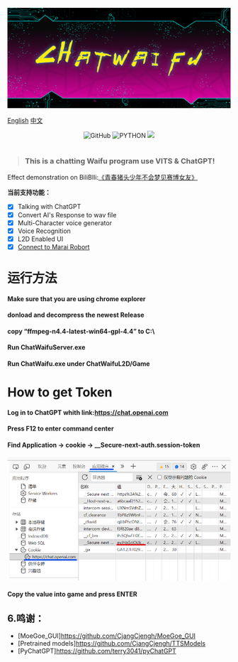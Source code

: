 ![cover](readme/cyberchat.png)

[English](README.md "English") [中文](README-cn.md "中文")

<p align="center">
	<img alt="GitHub" src="https://img.shields.io/github/license/cjyaddone/ChatWaifu?color=red">
	<img src="https://img.shields.io/badge/Python-3.7|8|9|10-green" alt="PYTHON" >
  	<a href="https://app.fossa.com/projects/git%2Bgithub.com%2Fcjyaddone%2FChatWaifu?ref=badge_small" alt="FOSSA Status"><img src="https://app.fossa.com/api/projects/git%2Bgithub.com%2Fcjyaddone%2FChatWaifu.svg?type=small"/></a>
</p>

#


> ### This is a chatting Waifu program use VITS & ChatGPT!

Effect demonstration on BiliBIli:[《青春猪头少年不会梦见赛博女友》](https://www.bilibili.com/video/BV1rv4y1Q7eT "BiliBili")

**当前支持功能：**
* [x] Talking with ChatGPT
* [x] Convert AI's Response to wav file
* [x] Multi-Character voice generator
* [x] Voice Recognition
* [x] L2D Enabled UI
* [x] [Connect to Marai Robort](https://github.com/MuBai-He/ChatWaifu-marai)

# 运行方法
#### Make sure that you are using chrome explorer
#### donload and decompress the newest Release
#### copy “ffmpeg-n4.4-latest-win64-gpl-4.4” to C:\\
#### Run ChatWaifuServer.exe
#### Run ChatWaifu.exe under ChatWaifuL2D/Game

# How to get Token
#### Log in to ChatGPT whith link:https://chat.openai.com
#### Press F12 to enter command center
#### Find Application -> cookie -> __Secure-next-auth.session-token
![](readme/token.png)
#### Copy the value into game and press ENTER

## <span id="915">6.鸣谢：</span>
- [MoeGoe_GUI]https://github.com/CjangCjengh/MoeGoe_GUI
- [Pretrained models]https://github.com/CjangCjengh/TTSModels
- [PyChatGPT]https://github.com/terry3041/pyChatGPT
